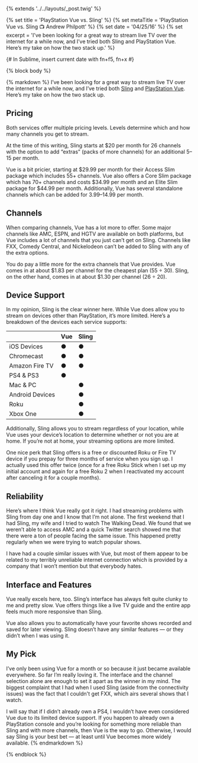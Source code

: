 {% extends '../../layouts/_post.twig' %}

{% set title = 'PlayStation Vue vs. Sling' %}
{% set metaTitle = 'PlayStation Vue vs. Sling 📺 Andrew Philpott' %}
{% set date = '04/25/16' %}
{% set excerpt = 'I’ve been looking for a great way to stream live TV over the internet for a while now, and I’ve tried both Sling and PlayStation Vue. Here’s my take on how the two stack up.' %}

{# In Sublime, insert current date with fn+f5, fn+x #}

{% block body %}

{% markdown %}
I’ve been looking for a great way to stream live TV over the internet for a while now, and I’ve tried both [Sling](https://www.sling.com) and [PlayStation Vue](https://www.playstation.com/en-us/network/vue/). Here’s my take on how the two stack up.

## Pricing

Both services offer multiple pricing levels. Levels determine which and how many channels you get to stream.

At the time of this writing, Sling starts at $20 per month for 26 channels with the option to add “extras” (packs of more channels) for an additional $5–$15 per month.

Vue is a bit pricier, starting at $29.99 per month for their Access Slim package which includes 55+ channels. Vue also offers a Core Slim package which has 70+ channels and costs $34.99 per month and an Elite Slim package for $44.99 per month. Additionally, Vue has several standalone channels which can be added for $3.99–$14.99 per month.

## Channels

When comparing channels, Vue has a lot more to offer. Some major channels like AMC, ESPN, and HGTV are available on both platforms, but Vue includes a lot of channels that you just can’t get on Sling. Channels like FXX, Comedy Central, and Nickelodeon can’t be added to Sling with any of the extra options.

You do pay a little more for the extra channels that Vue provides. Vue comes in at about $1.83 per channel for the cheapest plan (55 ÷ 30). Sling, on the other hand, comes in at about $1.30 per channel (26 ÷ 20).

## Device Support

In my opinion, Sling is the clear winner here. While Vue does allow you to stream on devices other than PlayStation, it’s more limited. Here’s a breakdown of the devices each service supports:

|                 | Vue | Sling |
|-----------------|-----|-------|
| iOS Devices     | ●   | ●     |
| Chromecast      | ●   | ●     |
| Amazon Fire TV  | ●   | ●     |
| PS4 & PS3       | ●   |       |
| Mac & PC        |     | ●     |
| Android Devices |     | ●     |
| Roku            |     | ●     |
| Xbox One        |     | ●     |

Additionally, Sling allows you to stream regardless of your location, while Vue uses your device’s location to determine whether or not you are at home. If you’re not at home, your streaming options are more limited.

One nice perk that Sling offers is a free or discounted Roku or Fire TV device if you prepay for three months of service when you sign up. I actually used this offer twice (once for a free Roku Stick when I set up my initial account and again for a free Roku 2 when I reactivated my account after canceling it for a couple months).

## Reliability

Here’s where I think Vue really got it right. I had streaming problems with Sling from day one and I know that I’m not alone. The first weekend that I had Sling, my wife and I tried to watch The Walking Dead. We found that we weren’t able to access AMC and a quick Twitter search showed me that there were a ton of people facing the same issue. This happened pretty regularly when we were trying to watch popular shows.

I have had a couple similar issues with Vue, but most of them appear to be related to my terribly unreliable internet connection which is provided by a company that I won’t mention but that everybody hates.

## Interface and Features

Vue really excels here, too. Sling’s interface has always felt quite clunky to me and pretty slow. Vue offers things like a live TV guide and the entire app feels much more responsive than Sling.

Vue also allows you to automatically have your favorite shows recorded and saved for later viewing. Sling doesn’t have any similar features — or they didn’t when I was using it.

## My Pick

I’ve only been using Vue for a month or so because it just became available everywhere. So far I’m really loving it. The interface and the channel selection alone are enough to set it apart as the winner in my mind. The biggest complaint that I had when I used Sling (aside from the connectivity issues) was the fact that I couldn't get FXX, which airs several shows that I watch.

I will say that if I didn’t already own a PS4, I wouldn’t have even considered Vue due to its limited device support. If you happen to already own a PlayStation console and you’re looking for something more reliable than Sling and with more channels, then Vue is the way to go. Otherwise, I would say Sling is your best bet — at least until Vue becomes more widely available.
{% endmarkdown %}

{% endblock %}
